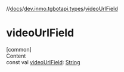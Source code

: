 //[docs](../../index.md)/[dev.inmo.tgbotapi.types](index.md)/[videoUrlField](video-url-field.md)



# videoUrlField  
[common]  
Content  
const val [videoUrlField](video-url-field.md): [String](https://kotlinlang.org/api/latest/jvm/stdlib/kotlin/-string/index.html)  



